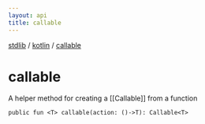 ```yaml
---
layout: api
title: callable
---
```

[stdlib](../index.md) / [kotlin](index.md) / [callable](callable.md)

# callable
A helper method for creating a [[Callable]] from a function
```
public fun <T> callable(action: ()->T): Callable<T>
```
